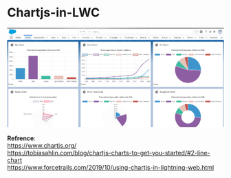 # Chartjs-in-LWC
![Alt text](/Screenshot.png "Chart JS")

<b>Refrence</b>:<br>
https://www.chartjs.org/ <br>
https://tobiasahlin.com/blog/chartjs-charts-to-get-you-started/#2-line-chart <br>
https://www.forcetrails.com/2019/10/using-chartjs-in-lightning-web.html
